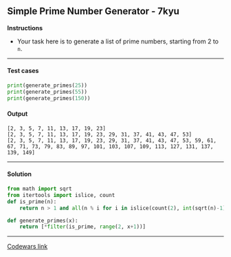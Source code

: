 ## Simple Prime Number Generator - 7kyu

**Instructions**

- Your task here is to generate a list of prime numbers, starting from 2 to `n`.
 
---

#### Test cases

```python
print(generate_primes(25))
print(generate_primes(55))
print(generate_primes(150))
```

#### Output 

```
[2, 3, 5, 7, 11, 13, 17, 19, 23]
[2, 3, 5, 7, 11, 13, 17, 19, 23, 29, 31, 37, 41, 43, 47, 53]
[2, 3, 5, 7, 11, 13, 17, 19, 23, 29, 31, 37, 41, 43, 47, 53, 59, 61, 67, 71, 73, 79, 83, 89, 97, 101, 103, 107, 109, 113, 127, 131, 137, 139, 149]
```

---

#### Solution

```python
from math import sqrt
from itertools import islice, count
def is_prime(n):
    return n > 1 and all(n % i for i in islice(count(2), int(sqrt(n)-1)))

def generate_primes(x):
    return [*filter(is_prime, range(2, x+1))]
```

---

[Codewars link](https://www.codewars.com/kata/58fa5e33a6d84c1324000207)
